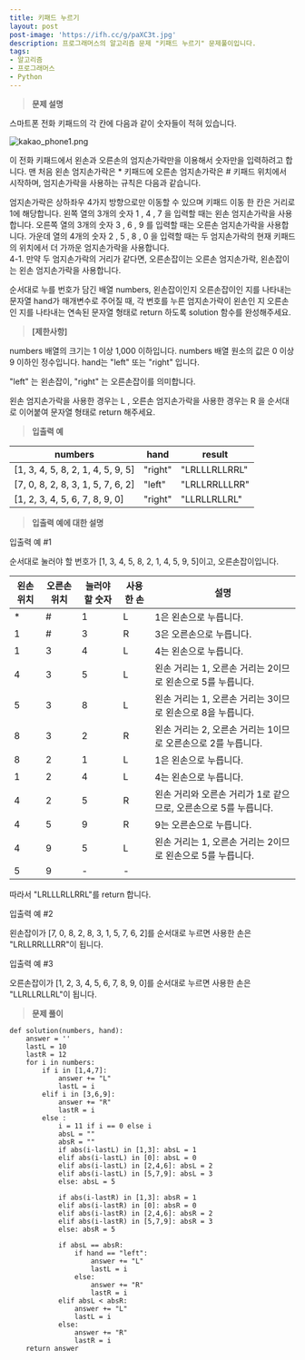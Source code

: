 ```yaml
---
title: 키패드 누르기
layout: post
post-image: 'https://ifh.cc/g/paXC3t.jpg'
description: 프로그래머스의 알고리즘 문제 "키패드 누르기" 문제풀이입니다.
tags:
- 알고리즘
- 프로그래머스
- Python
---
```



>**문제 설명**

스마트폰 전화 키패드의 각 칸에 다음과 같이 숫자들이 적혀 있습니다.

<img src="https://grepp-programmers.s3.ap-northeast-2.amazonaws.com/files/production/4b69a271-5f4a-4bf4-9ebf-6ebed5a02d8d/kakao_phone1.png" title="" alt="kakao_phone1.png">

이 전화 키패드에서 왼손과 오른손의 엄지손가락만을 이용해서 숫자만을 입력하려고 합니다.
맨 처음 왼손 엄지손가락은 * 키패드에 오른손 엄지손가락은 # 키패드 위치에서 시작하며, 엄지손가락을 사용하는 규칙은 다음과 같습니다.


엄지손가락은 상하좌우 4가지 방향으로만 이동할 수 있으며 키패드 이동 한 칸은 거리로 1에 해당합니다.
왼쪽 열의 3개의 숫자  1 ,  4 ,  7 을 입력할 때는 왼손 엄지손가락을 사용합니다.
오른쪽 열의 3개의 숫자  3 ,  6 ,  9 를 입력할 때는 오른손 엄지손가락을 사용합니다.
가운데 열의 4개의 숫자  2 ,  5 ,  8 ,  0 을 입력할 때는 두 엄지손가락의 현재 키패드의 위치에서 더 가까운 엄지손가락을 사용합니다.<br>
4-1. 만약 두 엄지손가락의 거리가 같다면, 오른손잡이는 오른손 엄지손가락, 왼손잡이는 왼손 엄지손가락을 사용합니다.


순서대로 누를 번호가 담긴 배열 numbers, 왼손잡이인지 오른손잡이인 지를 나타내는 문자열 hand가 매개변수로 주어질 때, 각 번호를 누른 엄지손가락이 왼손인 지 오른손인 지를 나타내는 연속된 문자열 형태로 return 하도록 solution 함수를 완성해주세요.

>**[제한사항]**


numbers 배열의 크기는 1 이상 1,000 이하입니다.
numbers 배열 원소의 값은 0 이상 9 이하인 정수입니다.
hand는  "left"  또는  "right"  입니다.


 "left" 는 왼손잡이,  "right" 는 오른손잡이를 의미합니다.

왼손 엄지손가락을 사용한 경우는  L , 오른손 엄지손가락을 사용한 경우는  R 을 순서대로 이어붙여 문자열 형태로 return 해주세요.


>**입출력 예**

| numbers | hand | result |
|--|--|--|
| [1, 3, 4, 5, 8, 2, 1, 4, 5, 9, 5] | "right" | "LRLLLRLLRRL" |
| [7, 0, 8, 2, 8, 3, 1, 5, 7, 6, 2] | "left" | "LRLLRRLLLRR" |
| [1, 2, 3, 4, 5, 6, 7, 8, 9, 0] | "right" | "LLRLLRLLRL" |

>**입출력 예에 대한 설명**

입출력 예 #1

순서대로 눌러야 할 번호가 [1, 3, 4, 5, 8, 2, 1, 4, 5, 9, 5]이고, 오른손잡이입니다.

| 왼손 위치 | 오른손 위치 | 눌러야 할 숫자 | 사용한 손 | 설명 |
|--|--|--|--|--|
| * | # | 1 | L | 1은 왼손으로 누릅니다. |
| 1 | # | 3 | R | 3은 오른손으로 누릅니다. |
| 1 | 3 | 4 | L | 4는 왼손으로 누릅니다. |
| 4 | 3 | 5 | L | 왼손 거리는 1, 오른손 거리는 2이므로 왼손으로 5를 누릅니다. |
| 5 | 3 | 8 | L | 왼손 거리는 1, 오른손 거리는 3이므로 왼손으로 8을 누릅니다. |
| 8 | 3 | 2 | R | 왼손 거리는 2, 오른손 거리는 1이므로 오른손으로 2를 누릅니다. |
| 8 | 2 | 1 | L | 1은 왼손으로 누릅니다. |
| 1 | 2 | 4 | L | 4는 왼손으로 누릅니다. |
| 4 | 2 | 5 | R | 왼손 거리와 오른손 거리가 1로 같으므로, 오른손으로 5를 누릅니다. |
| 4 | 5 | 9 | R | 9는 오른손으로 누릅니다. |
| 4 | 9 | 5 | L | 왼손 거리는 1, 오른손 거리는 2이므로 왼손으로 5를 누릅니다. |
| 5 | 9 | - | - |  |

따라서 "LRLLLRLLRRL"를 return 합니다.

입출력 예 #2

왼손잡이가 [7, 0, 8, 2, 8, 3, 1, 5, 7, 6, 2]를 순서대로 누르면 사용한 손은 "LRLLRRLLLRR"이 됩니다.

입출력 예 #3

오른손잡이가 [1, 2, 3, 4, 5, 6, 7, 8, 9, 0]를 순서대로 누르면 사용한 손은 "LLRLLRLLRL"이 됩니다.

>**문제 풀이**

    def solution(numbers, hand):
        answer = ''
        lastL = 10
        lastR = 12
        for i in numbers:
            if i in [1,4,7]:
                answer += "L"
                lastL = i
            elif i in [3,6,9]:
                answer += "R"
                lastR = i
            else :
                i = 11 if i == 0 else i
                absL = ""
                absR = ""
                if abs(i-lastL) in [1,3]: absL = 1
                elif abs(i-lastL) in [0]: absL = 0
                elif abs(i-lastL) in [2,4,6]: absL = 2
                elif abs(i-lastL) in [5,7,9]: absL = 3
                else: absL = 5
                
                if abs(i-lastR) in [1,3]: absR = 1
                elif abs(i-lastR) in [0]: absR = 0
                elif abs(i-lastR) in [2,4,6]: absR = 2
                elif abs(i-lastR) in [5,7,9]: absR = 3
                else: absR = 5
                    
                if absL == absR: 
                    if hand == "left":
                        answer += "L"
                        lastL = i
                    else:
                        answer += "R"
                        lastR = i
                elif absL < absR:
                    answer += "L"
                    lastL = i
                else:
                    answer += "R"
                    lastR = i
        return answer





